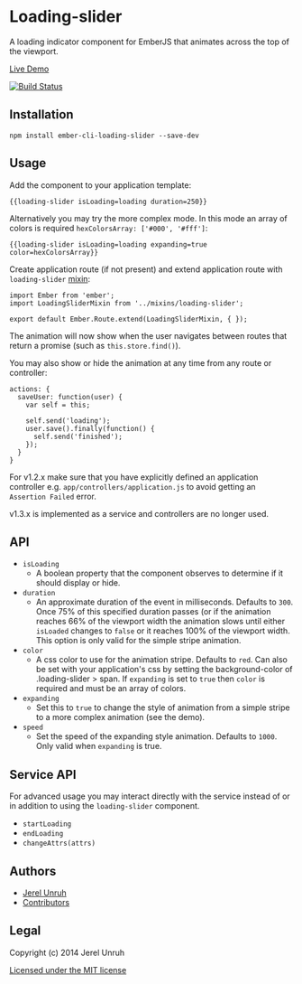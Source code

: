 # Loading-slider

A loading indicator component for EmberJS that animates across the top of the viewport.

[Live Demo](http://loading-slider.jerel.co/)

[![Build Status](https://travis-ci.org/jerel/ember-cli-loading-slider.svg?branch=master)](https://travis-ci.org/jerel/ember-cli-loading-slider)

Installation
------------------------------------------------------------------------------

`npm install ember-cli-loading-slider --save-dev`

## Usage

Add the component to your application template:

    {{loading-slider isLoading=loading duration=250}}

Alternatively you may try the more complex mode. In this mode an array of colors
is required `hexColorsArray: ['#000', '#fff']`:

    {{loading-slider isLoading=loading expanding=true color=hexColorsArray}}

Create application route (if not present) and extend application route with `loading-slider` 
[mixin](https://github.com/jerel/ember-cli-loading-slider/blob/master/app/mixins/loading-slider.js):

    import Ember from 'ember';
    import LoadingSliderMixin from '../mixins/loading-slider';

    export default Ember.Route.extend(LoadingSliderMixin, { });

The animation will now show when the user navigates between routes that
return a promise (such as `this.store.find()`).

You may also show or hide the animation at any time from any route or controller:

    actions: {
      saveUser: function(user) {
        var self = this;

        self.send('loading');
        user.save().finally(function() {
          self.send('finished');
        });
      }
    }

For v1.2.x make sure that you have explicitly defined an application controller
e.g. `app/controllers/application.js` to avoid getting an `Assertion Failed` error.

v1.3.x is implemented as a service and controllers are no longer used.

## API

* `isLoading`
  * A boolean property that the component observes to determine if it should display or hide.
* `duration`
  * An approximate duration of the event in milliseconds. Defaults to `300`.
    Once 75% of this specified duration passes (or if the animation reaches 66%
    of the viewport width the animation slows until either `isLoaded` changes to
    `false` or it reaches 100% of the viewport width. This option is only valid for the
    simple stripe animation.
* `color`
  * A css color to use for the animation stripe. Defaults to `red`. Can also be
    set with your application's css by setting the background-color of
    .loading-slider > span. If `expanding` is set to `true` then `color` is required
    and must be an array of colors.
* `expanding`
  * Set this to `true` to change the style of animation from a simple stripe
    to a more complex animation (see the demo).
* `speed`
  * Set the speed of the expanding style animation. Defaults to `1000`. Only valid
    when `expanding` is true.

## Service API

For advanced usage you may interact directly with the service instead of or in
addition to using the `loading-slider` component.

* `startLoading`
* `endLoading`
* `changeAttrs(attrs)`

## Authors

* [Jerel Unruh](http://twitter.com/jerelunruh/)
* [Contributors](https://github.com/jerel/ember-cli-loading-slider/graphs/contributors)

## Legal

Copyright (c) 2014 Jerel Unruh

[Licensed under the MIT license](http://www.opensource.org/licenses/mit-license.php)

